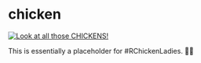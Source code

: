 
<!-- README.md is generated from README.Rmd. Please edit that file -->
chicken
=======

[![Look at all those CHICKENS!](http://i.imgur.com/R6QsDRw.gif)](https://www.youtube.com/embed/F-X4SLhorvw)

This is essentially a placeholder for \#RChickenLadies. 🐓🍻
